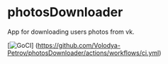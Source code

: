 # photosDownloader
App for downloading users photos from vk.

[![GoCI](https://github.com/Volodya-Petrov/photosDownloader/actions/workflows/ci.yml/badge.svg)] 
(https://github.com/Volodya-Petrov/photosDownloader/actions/workflows/ci.yml)
